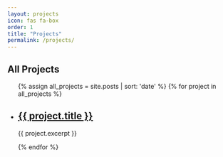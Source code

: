 ```yaml
---
layout: projects
icon: fas fa-box
order: 1
title: "Projects"
permalink: /projects/
---
```


## All Projects

<ul>
  {% assign all_projects = site.posts | sort: 'date' %}
  {% for project in all_projects %}
    <li>
      <h2><a href="{{ project.url | relative_url }}">{{ project.title }}</a></h2>
      <p>{{ project.excerpt }}</p>
    </li>
  {% endfor %}
</ul>